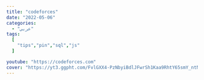 ```yaml
---
title: "codeforces"
date: "2022-05-06"
categories:
  - "عربي"
tags:
  [
    "tips","pin","sql","js"
  ]

youtube: "https://codeforces.com"
cover: "https://yt3.ggpht.com/FvlGXX4-PzNbyiBdlJFwrSh1Kaa9RhtY65smY_ntNtcUfKnwIOu9ItnvbWpW30dT-nrBSG7YElU=s48-c-k-c0x00ffffff-no-rj"
---
```

